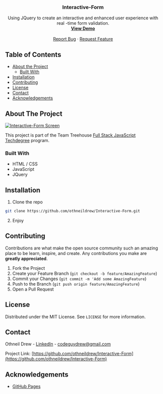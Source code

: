<!-- PROJECT LOGO -->
<br />
<p align="center">

  <h3 align="center">Interactive-Form</h3>

  <p align="center">
    Using JQuery to create an interactive and enhanced user experience with real -time form validation.
    <br />
    <a href="https://www.othneildrew.com/Interactive-Form"><strong>View Demo</strong></a>
    <br />
    <br />
    <a href="https://github.com/othneildrew/Interactive-Form/issues">Report Bug</a>
    ·
    <a href="https://github.com/othneildrew/Interactive-Form/issues">Request Feature</a>
  </p>
</p>



<!-- TABLE OF CONTENTS -->
## Table of Contents

* [About the Project](#about-the-project)
  * [Built With](#built-with)
* [Installation](#installation)
* [Contributing](#contributing)
* [License](#license)
* [Contact](#contact)
* [Acknowledgements](#acknowledgements)



<!-- ABOUT THE PROJECT -->
## About The Project

[![Interactive-Form Screen][product-screenshot]](https://www.othneildrew.com/Interactive-Form)

This project is part of the Team Treehouse [Full Stack JavaScript Techdegree](https://join.teamtreehouse.com/techdegree) program.

### Built With

* HTML / CSS
* JavaScript
* JQuery



<!-- INSTALLATION -->
## Installation

1. Clone the repo
```sh
git clone https://github.com/othneildrew/Interactive-Form.git
```
2. Enjoy



<!-- CONTRIBUTING -->
## Contributing

Contributions are what make the open source community such an amazing place to be learn, inspire, and create. Any contributions you make are **greatly appreciated**.

1. Fork the Project
2. Create your Feature Branch (`git checkout -b feature/AmazingFeature`)
3. Commit your Changes (`git commit -m 'Add some AmazingFeature`)
4. Push to the Branch (`git push origin feature/AmazingFeature`)
5. Open a Pull Request



<!-- LICENSE -->
## License

Distributed under the MIT License. See `LICENSE` for more information.



<!-- CONTACT -->
## Contact

Othneil Drew - [LinkedIn](https://linkedin.com/in/othneildrew) - codeguydrew@gmail.com

Project Link: [https://github.com/othneildrew/Interactive-Form](https://github.com/othneildrew/Interactive-Form)



<!-- ACKNOWLEDGEMENTS -->
## Acknowledgements
* [GitHub Pages](https://pages.github.com)



<!-- MARKDOWN LINKS & IMAGES -->
[product-screenshot]: https://www.othneildrew.com/images/projects/.jpg
